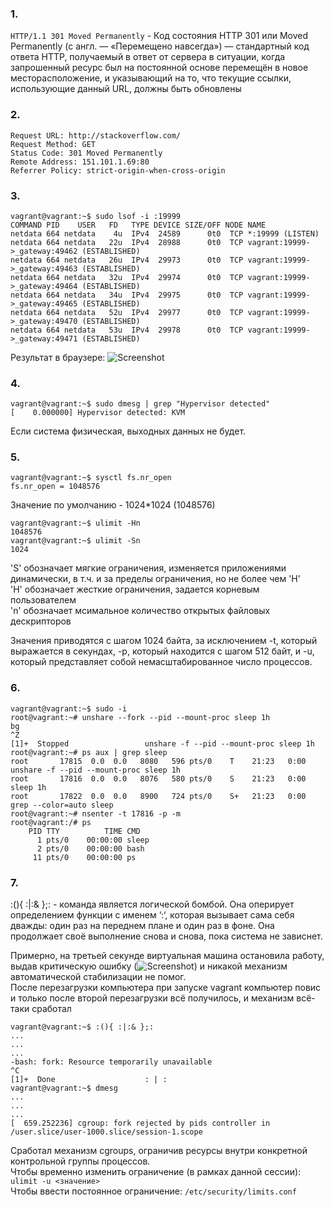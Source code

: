 ### 1.
```HTTP/1.1 301 Moved Permanently``` - Код состояния HTTP 301 или Moved Permanently (с англ. — «Перемещено навсегда») — стандартный код ответа HTTP, получаемый в ответ от сервера в ситуации, когда запрошенный ресурс был на постоянной основе перемещён в новое месторасположение, и указывающий на то, что текущие ссылки, использующие данный URL, должны быть обновлены


### 2.
```
Request URL: http://stackoverflow.com/
Request Method: GET
Status Code: 301 Moved Permanently
Remote Address: 151.101.1.69:80
Referrer Policy: strict-origin-when-cross-origin
```


### 3.
```
vagrant@vagrant:~$ sudo lsof -i :19999
COMMAND PID    USER   FD   TYPE DEVICE SIZE/OFF NODE NAME
netdata 664 netdata    4u  IPv4  24589      0t0  TCP *:19999 (LISTEN)
netdata 664 netdata   22u  IPv4  28988      0t0  TCP vagrant:19999->_gateway:49462 (ESTABLISHED)
netdata 664 netdata   26u  IPv4  29973      0t0  TCP vagrant:19999->_gateway:49463 (ESTABLISHED)
netdata 664 netdata   32u  IPv4  29974      0t0  TCP vagrant:19999->_gateway:49464 (ESTABLISHED)
netdata 664 netdata   34u  IPv4  29975      0t0  TCP vagrant:19999->_gateway:49465 (ESTABLISHED)
netdata 664 netdata   52u  IPv4  29977      0t0  TCP vagrant:19999->_gateway:49470 (ESTABLISHED)
netdata 664 netdata   53u  IPv4  29978      0t0  TCP vagrant:19999->_gateway:49471 (ESTABLISHED)
```
Результат в браузере: ![Screenshot](https://github.com/ASlob/devops-netology/tree/main/images/screen2.png)


### 4.  
```
vagrant@vagrant:~$ sudo dmesg | grep "Hypervisor detected"
[    0.000000] Hypervisor detected: KVM
```
Если система физическая, выходных данных не будет.


### 5.  
```
vagrant@vagrant:~$ sysctl fs.nr_open
fs.nr_open = 1048576
```
Значение по умолчанию - 1024*1024 (1048576)

```
vagrant@vagrant:~$ ulimit -Hn
1048576
vagrant@vagrant:~$ ulimit -Sn
1024
```
'S' обозначает мягкие ограничения, изменяется приложениями динамически, в т.ч. и за пределы ограничения, но не более чем 'H'   
'H' обозначает жесткие ограничения, задается корневым пользователем   
'n' обозначает мсимальное количество открытых файловых дескрипторов   

Значения приводятся с шагом 1024 байта, за исключением -t, который выражается в секундах, -p, который находится с шагом 512 байт, и -u, который представляет собой немасштабированное число процессов.


### 6.  
```
vagrant@vagrant:~$ sudo -i
root@vagrant:~# unshare --fork --pid --mount-proc sleep 1h
bg
^Z
[1]+  Stopped                 unshare -f --pid --mount-proc sleep 1h
root@vagrant:~# ps aux | grep sleep
root       17815  0.0  0.0   8080   596 pts/0    T    21:23   0:00 unshare -f --pid --mount-proc sleep 1h
root       17816  0.0  0.0   8076   580 pts/0    S    21:23   0:00 sleep 1h
root       17822  0.0  0.0   8900   724 pts/0    S+   21:23   0:00 grep --color=auto sleep
root@vagrant:~# nsenter -t 17816 -p -m
root@vagrant:/# ps
    PID TTY          TIME CMD
      1 pts/0    00:00:00 sleep
      2 pts/0    00:00:00 bash
     11 pts/0    00:00:00 ps
```


### 7.
:(){ :|:& };: - команда является логической бомбой. Она оперирует определением функции с именем ‘:‘, которая вызывает сама себя дважды: один раз на переднем плане и один раз в фоне. Она продолжает своё выполнение снова и снова, пока система не зависнет.

Примерно, на третьей секунде виртуальная машина остановила работу, выдав критическую ошибку (![Screenshot](https://github.com/ASlob/devops-netology/tree/main/images/screen3.png)) и никакой механизм автоматической стабилизации не помог.   
После перезагрузки компьютера при запуске vagrant компьютер повис и только после второй перезагрузки всё получилось, и механизм всё-таки сработал  

```
vagrant@vagrant:~$ :(){ :|:& };:
...
...
...
-bash: fork: Resource temporarily unavailable
^C
[1]+  Done                    : | :
vagrant@vagrant:~$ dmesg
...
...
...
[  659.252236] cgroup: fork rejected by pids controller in /user.slice/user-1000.slice/session-1.scope
```
Cработал механизм сgroups, ограничив ресурсы внутри конкретной контрольной группы процессов.   
Чтобы временно изменить ограничение (в рамках данной сессии): ```ulimit -u <значение>```   
Чтобы ввести постоянное ограничение: ```/etc/security/limits.conf```


